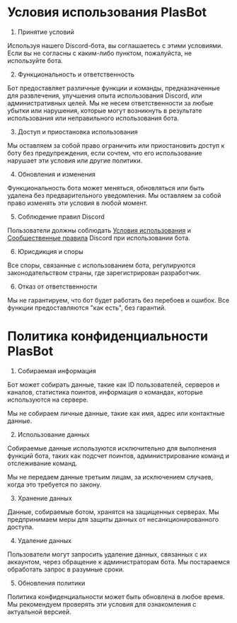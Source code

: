 # Условия использования PlasBot

1. Принятие условий
 
Используя нашего Discord-бота, вы соглашаетесь с этими условиями. Если вы не согласны с каким-либо пунктом, пожалуйста, не используйте бота.


2. Функциональность и ответственность

Бот предоставляет различные функции и команды, предназначенные для развлечения, улучшения опыта использования Discord, или административных целей. Мы не несем ответственности за любые убытки или нарушения, которые могут возникнуть в результате использования или неправильного использования бота.


3. Доступ и приостановка использования

Мы оставляем за собой право ограничить или приостановить доступ к боту без предупреждения, если сочтем, что его использование нарушает эти условия или другие политики.


4. Обновления и изменения

Функциональность бота может меняться, обновляться или быть удалена без предварительного уведомления. Мы оставляем за собой право изменять эти условия в любой момент.


5. Соблюдение правил Discord

Пользователи должны соблюдать [Условия использования](https://discord.com/terms) и [Сообщественные правила](https://discord.com/guidelines) Discord при использовании бота.

6. Юрисдикция и споры

Все споры, связанные с использованием бота, регулируются законодательством страны, где зарегистрирован разработчик.


6. Отказ от ответственности

Мы не гарантируем, что бот будет работать без перебоев и ошибок. Все функции предоставляются "как есть", без гарантий.


# Политика конфиденциальности PlasBot

1. Собираемая информация

Бот может собирать данные, такие как ID пользователей, серверов и каналов, статистика поинтов, информация о командах, которые используются на сервере.

Мы не собираем личные данные, такие как имя, адрес или контактные данные.



2. Использование данных

Собираемые данные используются исключительно для выполнения функций бота, таких как подсчет поинтов, администрирование команд и отслеживание команд.

Мы не передаем данные третьим лицам, за исключением случаев, когда это требуется по закону.



3. Хранение данных

Данные, собираемые ботом, хранятся на защищенных серверах. Мы предпринимаем меры для защиты данных от несанкционированного доступа.



4. Удаление данных

Пользователи могут запросить удаление данных, связанных с их аккаунтом, через обращение к администраторам бота. Мы постараемся обработать запрос в разумные сроки.



5. Обновления политики

Политика конфиденциальности может быть обновлена в любое время. Мы рекомендуем проверять эти условия для ознакомления с актуальной версией.
